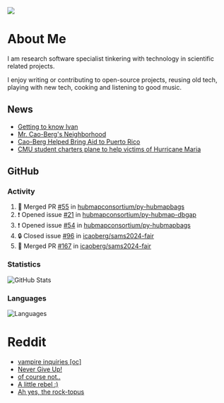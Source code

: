 ![](https://komarev.com/ghpvc/?username=icaoberg)

# About Me
I am research software specialist tinkering with technology in scientific related projects.

I enjoy writing or contributing to open-source projects, reusing old tech, playing with new tech, cooking and listening to good music.

## News
* [Getting to know Ivan](https://www.psc.edu/ivan-inside-psc-spotlight-2/)
* [Mr. Cao-Berg's Neighborhood](https://www.cmu.edu/engage/about-us/news/alumni/profile-cao-berg.html)
* [Cao-Berg Helped Bring Aid to Puerto Rico](https://www.cmu.edu/piper/news/archives/2018/february/ivan-cao-berg.html)
* [CMU student charters plane to help victims of Hurricane Maria](http://thetartan.org/2017/10/30/news/puerto-rico-aid)

## GitHub
### Activity
<!--START_SECTION:activity-->
1. 🎉 Merged PR [#55](https://github.com/hubmapconsortium/py-hubmapbags/pull/55) in [hubmapconsortium/py-hubmapbags](https://github.com/hubmapconsortium/py-hubmapbags)
2. ❗ Opened issue [#21](https://github.com/hubmapconsortium/py-hubmap-dbgap/issues/21) in [hubmapconsortium/py-hubmap-dbgap](https://github.com/hubmapconsortium/py-hubmap-dbgap)
3. ❗ Opened issue [#54](https://github.com/hubmapconsortium/py-hubmapbags/issues/54) in [hubmapconsortium/py-hubmapbags](https://github.com/hubmapconsortium/py-hubmapbags)
4. 🔒 Closed issue [#96](https://github.com/icaoberg/sams2024-fair/issues/96) in [icaoberg/sams2024-fair](https://github.com/icaoberg/sams2024-fair)
5. 🎉 Merged PR [#167](https://github.com/icaoberg/sams2024-fair/pull/167) in [icaoberg/sams2024-fair](https://github.com/icaoberg/sams2024-fair)
<!--END_SECTION:activity-->

### Statistics
![GitHub Stats](https://github-readme-stats.vercel.app/api?username=icaoberg&count_private=true&show_icons=true)

### Languages
![Languages](https://github-readme-stats.vercel.app/api/top-langs/?username=icaoberg&show_icons=true&langs_count=10&hide=HTML,C,CSS,M)

# Reddit
<!-- BLOG-POST-LIST:START -->
- [vampire inquiries [oc]](https://www.reddit.com/r/u_icaoberg/comments/1705gy9/vampire_inquiries_oc/)
- [Never Give Up!](https://www.reddit.com/r/u_icaoberg/comments/13mcab5/never_give_up/)
- [of course not..](https://www.reddit.com/r/u_icaoberg/comments/13mc9h5/of_course_not/)
- [A little rebel :&rpar;](https://www.reddit.com/r/u_icaoberg/comments/13mc6yc/a_little_rebel/)
- [Ah yes, the rock-topus](https://www.reddit.com/r/u_icaoberg/comments/13mc4xk/ah_yes_the_rocktopus/)
<!-- BLOG-POST-LIST:END -->
